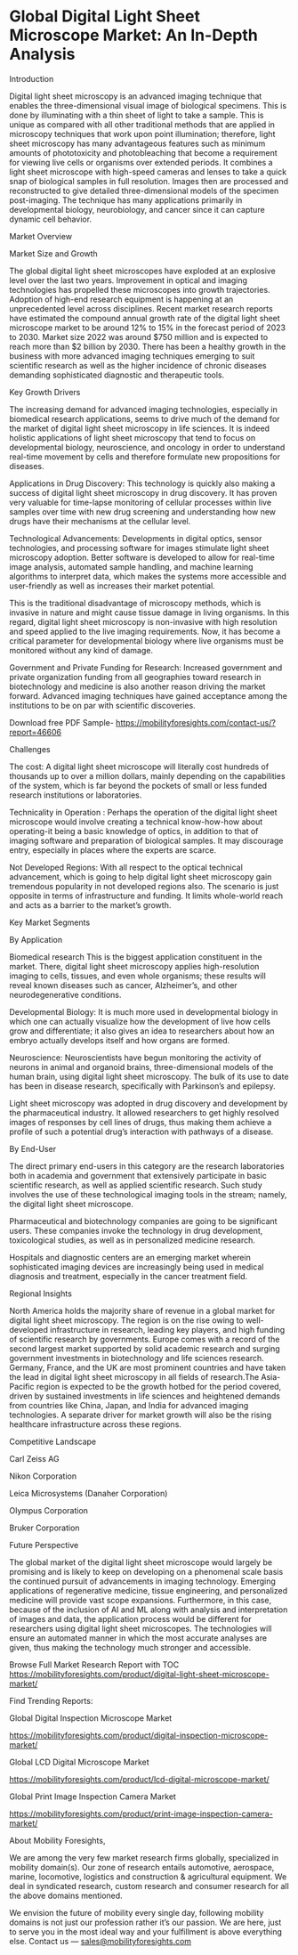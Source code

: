 # Global Digital Light Sheet Microscope Market: An In-Depth Analysis

Introduction

Digital light sheet microscopy is an advanced imaging technique that enables the three-dimensional visual image of biological specimens. This is done by illuminating with a thin sheet of light to take a sample. This is unique as compared with all other traditional methods that are applied in microscopy techniques that work upon point illumination; therefore, light sheet microscopy has many advantageous features such as minimum amounts of phototoxicity and photobleaching that become a requirement for viewing live cells or organisms over extended periods. It combines a light sheet microscope with high-speed cameras and lenses to take a quick snap of biological samples in full resolution. Images then are processed and reconstructed to give detailed three-dimensional models of the specimen post-imaging. The technique has many applications primarily in developmental biology, neurobiology, and cancer since it can capture dynamic cell behavior.

Market Overview

Market Size and Growth

The global digital light sheet microscopes have exploded at an explosive level over the last two years. Improvement in optical and imaging technologies has propelled these microscopes into growth trajectories. Adoption of high-end research equipment is happening at an unprecedented level across disciplines. Recent market research reports have estimated the compound annual growth rate of the digital light sheet microscope market to be around 12% to 15% in the forecast period of 2023 to 2030. Market size 2022 was around $750 million and is expected to reach more than $2 billion by 2030. There has been a healthy growth in the business with more advanced imaging techniques emerging to suit scientific research as well as the higher incidence of chronic diseases demanding sophisticated diagnostic and therapeutic tools.

Key Growth Drivers

The increasing demand for advanced imaging technologies, especially in biomedical research applications, seems to drive much of the demand for the market of digital light sheet microscopy in life sciences. It is indeed holistic applications of light sheet microscopy that tend to focus on developmental biology, neuroscience, and oncology in order to understand real-time movement by cells and therefore formulate new propositions for diseases.

Applications in Drug Discovery: This technology is quickly also making a success of digital light sheet microscopy in drug discovery. It has proven very valuable for time-lapse monitoring of cellular processes within live samples over time with new drug screening and understanding how new drugs have their mechanisms at the cellular level.

Technological Advancements: Developments in digital optics, sensor technologies, and processing software for images stimulate light sheet microscopy adoption. Better software is developed to allow for real-time image analysis, automated sample handling, and machine learning algorithms to interpret data, which makes the systems more accessible and user-friendly as well as increases their market potential.

This is the traditional disadvantage of microscopy methods, which is invasive in nature and might cause tissue damage in living organisms. In this regard, digital light sheet microscopy is non-invasive with high resolution and speed applied to the live imaging requirements. Now, it has become a critical parameter for developmental biology where live organisms must be monitored without any kind of damage.

Government and Private Funding for Research: Increased government and private organization funding from all geographies toward research in biotechnology and medicine is also another reason driving the market forward. Advanced imaging techniques have gained acceptance among the institutions to be on par with scientific discoveries.

Download free PDF Sample- https://mobilityforesights.com/contact-us/?report=46606

Challenges

The cost: A digital light sheet microscope will literally cost hundreds of thousands up to over a million dollars, mainly depending on the capabilities of the system, which is far beyond the pockets of small or less funded research institutions or laboratories.

Technicality in Operation : Perhaps the operation of the digital light sheet microscope would involve creating a technical know-how-how about operating-it being a basic knowledge of optics, in addition to that of imaging software and preparation of biological samples. It may discourage entry, especially in places where the experts are scarce.

Not Developed Regions: With all respect to the optical technical advancement, which is going to help digital light sheet microscopy gain tremendous popularity in not developed regions also. The scenario is just opposite in terms of infrastructure and funding. It limits whole-world reach and acts as a barrier to the market’s growth.

Key Market Segments

By Application

Biomedical research This is the biggest application constituent in the market. There, digital light sheet microscopy applies high-resolution imaging to cells, tissues, and even whole organisms; these results will reveal known diseases such as cancer, Alzheimer’s, and other neurodegenerative conditions.

Developmental Biology: It is much more used in developmental biology in which one can actually visualize how the development of live how cells grow and differentiate; it also gives an idea to researchers about how an embryo actually develops itself and how organs are formed.

Neuroscience: Neuroscientists have begun monitoring the activity of neurons in animal and organoid brains, three-dimensional models of the human brain, using digital light sheet microscopy. The bulk of its use to date has been in disease research, specifically with Parkinson’s and epilepsy.

Light sheet microscopy was adopted in drug discovery and development by the pharmaceutical industry. It allowed researchers to get highly resolved images of responses by cell lines of drugs, thus making them achieve a profile of such a potential drug’s interaction with pathways of a disease.

By End-User

The direct primary end-users in this category are the research laboratories both in academia and government that extensively participate in basic scientific research, as well as applied scientific research. Such study involves the use of these technological imaging tools in the stream; namely, the digital light sheet microscope.

Pharmaceutical and biotechnology companies are going to be significant users. These companies invoke the technology in drug development, toxicological studies, as well as in personalized medicine research.

Hospitals and diagnostic centers are an emerging market wherein sophisticated imaging devices are increasingly being used in medical diagnosis and treatment, especially in the cancer treatment field.

Regional Insights

North America holds the majority share of revenue in a global market for digital light sheet microscopy. The region is on the rise owing to well-developed infrastructure in research, leading key players, and high funding of scientific research by governments. Europe comes with a record of the second largest market supported by solid academic research and surging government investments in biotechnology and life sciences research. Germany, France, and the UK are most prominent countries and have taken the lead in digital light sheet microscopy in all fields of research.The Asia-Pacific region is expected to be the growth hotbed for the period covered, driven by sustained investments in life sciences and heightened demands from countries like China, Japan, and India for advanced imaging technologies. A separate driver for market growth will also be the rising healthcare infrastructure across these regions.

Competitive Landscape

Carl Zeiss AG

Nikon Corporation

Leica Microsystems (Danaher Corporation)

Olympus Corporation

Bruker Corporation

Future Perspective

The global market of the digital light sheet microscope would largely be promising and is likely to keep on developing on a phenomenal scale basis the continued pursuit of advancements in imaging technology. Emerging applications of regenerative medicine, tissue engineering, and personalized medicine will provide vast scope expansions. Furthermore, in this case, because of the inclusion of AI and ML along with analysis and interpretation of images and data, the application process would be different for researchers using digital light sheet microscopes. The technologies will ensure an automated manner in which the most accurate analyses are given, thus making the technology much stronger and accessible.

Browse Full Market Research Report with TOC https://mobilityforesights.com/product/digital-light-sheet-microscope-market/

Find Trending Reports:

Global Digital Inspection Microscope Market

https://mobilityforesights.com/product/digital-inspection-microscope-market/

Global LCD Digital Microscope Market

https://mobilityforesights.com/product/lcd-digital-microscope-market/

Global Print Image Inspection Camera Market

https://mobilityforesights.com/product/print-image-inspection-camera-market/

About Mobility Foresights,

We are among the very few market research firms globally, specialized in mobility domain(s). Our zone of research entails automotive, aerospace, marine, locomotive, logistics and construction & agricultural equipment. We deal in syndicated research, custom research and consumer research for all the above domains mentioned.

We envision the future of mobility every single day, following mobility domains is not just our profession rather it’s our passion. We are here, just to serve you in the most ideal way and your fulfillment is above everything else. Contact us — sales@mobilityforesights.com
